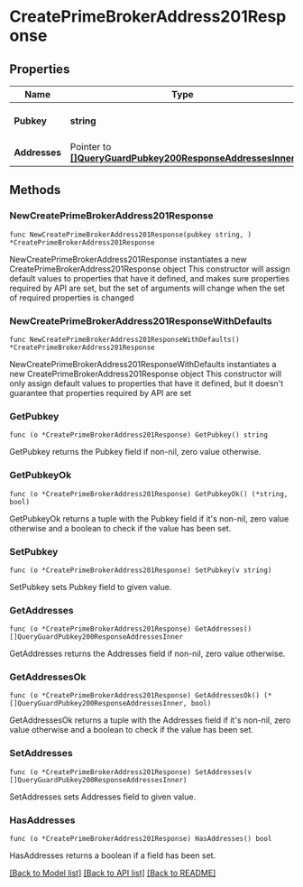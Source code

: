 # CreatePrimeBrokerAddress201Response

## Properties

Name | Type | Description | Notes
------------ | ------------- | ------------- | -------------
**Pubkey** | **string** | The Cobo Guard&#39;s public key. | 
**Addresses** | Pointer to [**[]QueryGuardPubkey200ResponseAddressesInner**](QueryGuardPubkey200ResponseAddressesInner.md) |  | [optional] 

## Methods

### NewCreatePrimeBrokerAddress201Response

`func NewCreatePrimeBrokerAddress201Response(pubkey string, ) *CreatePrimeBrokerAddress201Response`

NewCreatePrimeBrokerAddress201Response instantiates a new CreatePrimeBrokerAddress201Response object
This constructor will assign default values to properties that have it defined,
and makes sure properties required by API are set, but the set of arguments
will change when the set of required properties is changed

### NewCreatePrimeBrokerAddress201ResponseWithDefaults

`func NewCreatePrimeBrokerAddress201ResponseWithDefaults() *CreatePrimeBrokerAddress201Response`

NewCreatePrimeBrokerAddress201ResponseWithDefaults instantiates a new CreatePrimeBrokerAddress201Response object
This constructor will only assign default values to properties that have it defined,
but it doesn't guarantee that properties required by API are set

### GetPubkey

`func (o *CreatePrimeBrokerAddress201Response) GetPubkey() string`

GetPubkey returns the Pubkey field if non-nil, zero value otherwise.

### GetPubkeyOk

`func (o *CreatePrimeBrokerAddress201Response) GetPubkeyOk() (*string, bool)`

GetPubkeyOk returns a tuple with the Pubkey field if it's non-nil, zero value otherwise
and a boolean to check if the value has been set.

### SetPubkey

`func (o *CreatePrimeBrokerAddress201Response) SetPubkey(v string)`

SetPubkey sets Pubkey field to given value.


### GetAddresses

`func (o *CreatePrimeBrokerAddress201Response) GetAddresses() []QueryGuardPubkey200ResponseAddressesInner`

GetAddresses returns the Addresses field if non-nil, zero value otherwise.

### GetAddressesOk

`func (o *CreatePrimeBrokerAddress201Response) GetAddressesOk() (*[]QueryGuardPubkey200ResponseAddressesInner, bool)`

GetAddressesOk returns a tuple with the Addresses field if it's non-nil, zero value otherwise
and a boolean to check if the value has been set.

### SetAddresses

`func (o *CreatePrimeBrokerAddress201Response) SetAddresses(v []QueryGuardPubkey200ResponseAddressesInner)`

SetAddresses sets Addresses field to given value.

### HasAddresses

`func (o *CreatePrimeBrokerAddress201Response) HasAddresses() bool`

HasAddresses returns a boolean if a field has been set.


[[Back to Model list]](../README.md#documentation-for-models) [[Back to API list]](../README.md#documentation-for-api-endpoints) [[Back to README]](../README.md)


